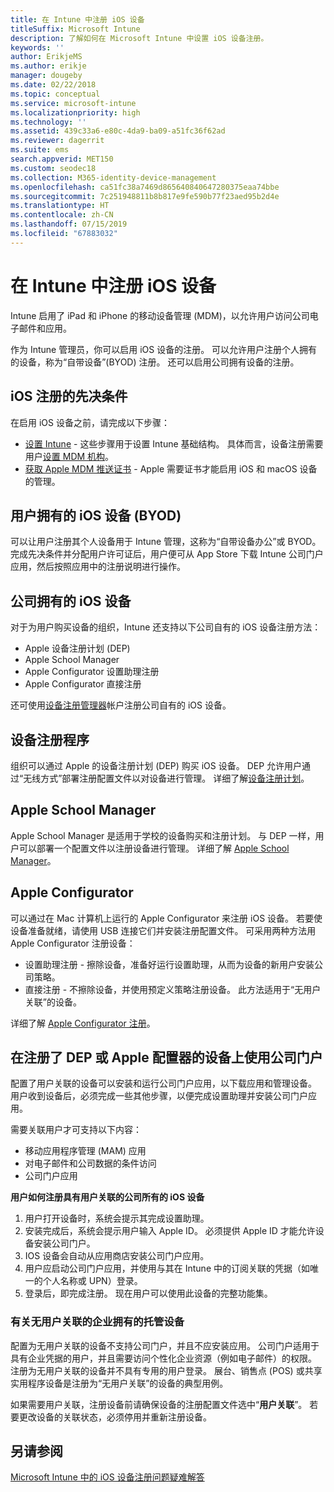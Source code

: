 ```yaml
---
title: 在 Intune 中注册 iOS 设备
titleSuffix: Microsoft Intune
description: 了解如何在 Microsoft Intune 中设置 iOS 设备注册。
keywords: ''
author: ErikjeMS
ms.author: erikje
manager: dougeby
ms.date: 02/22/2018
ms.topic: conceptual
ms.service: microsoft-intune
ms.localizationpriority: high
ms.technology: ''
ms.assetid: 439c33a6-e80c-4da9-ba09-a51fc36f62ad
ms.reviewer: dagerrit
ms.suite: ems
search.appverid: MET150
ms.custom: seodec18
ms.collection: M365-identity-device-management
ms.openlocfilehash: ca51fc38a7469d865640840647280375eaa74bbe
ms.sourcegitcommit: 7c251948811b8b817e9fe590b77f23aed95b2d4e
ms.translationtype: HT
ms.contentlocale: zh-CN
ms.lasthandoff: 07/15/2019
ms.locfileid: "67883032"
---
```

# <a name="enroll-ios-devices-in-intune"></a>在 Intune 中注册 iOS 设备

Intune 启用了 iPad 和 iPhone 的移动设备管理 (MDM)，以允许用户访问公司电子邮件和应用。

作为 Intune 管理员，你可以启用 iOS 设备的注册。 可以允许用户注册个人拥有的设备，称为“自带设备”(BYOD) 注册。 还可以启用公司拥有设备的注册。

## <a name="prerequisites-for-ios-enrollment"></a>iOS 注册的先决条件
在启用 iOS 设备之前，请完成以下步骤：
- [设置 Intune](setup-steps.md) - 这些步骤用于设置 Intune 基础结构。 具体而言，设备注册需要用户[设置 MDM 机构](mdm-authority-set.md)。
- [获取 Apple MDM 推送证书](apple-mdm-push-certificate-get.md) - Apple 需要证书才能启用 iOS 和 macOS 设备的管理。

## <a name="user-owned-ios-devices-byod"></a>用户拥有的 iOS 设备 (BYOD)

可以让用户注册其个人设备用于 Intune 管理，这称为“自带设备办公”或 BYOD。 完成先决条件并分配用户许可证后，用户便可从 App Store 下载 Intune 公司门户应用，然后按照应用中的注册说明进行操作。

## <a name="company-owned-ios-devices"></a>公司拥有的 iOS 设备
对于为用户购买设备的组织，Intune 还支持以下公司自有的 iOS 设备注册方法：

- Apple 设备注册计划 (DEP)
- Apple School Manager
- Apple Configurator 设置助理注册
- Apple Configurator 直接注册

还可使用[设备注册管理器](device-enrollment-manager-enroll.md)帐户注册公司自有的 iOS 设备。

## <a name="device-enrollment-program"></a>设备注册程序
组织可以通过 Apple 的设备注册计划 (DEP) 购买 iOS 设备。 DEP 允许用户通过“无线方式”部署注册配置文件以对设备进行管理。 详细了解[设备注册计划](device-enrollment-program-enroll-ios.md)。

## <a name="apple-school-manager"></a>Apple School Manager
Apple School Manager 是适用于学校的设备购买和注册计划。 与 DEP 一样，用户可以部署一个配置文件以注册设备进行管理。 详细了解 [Apple School Manager](apple-school-manager-set-up-ios.md)。

## <a name="apple-configurator"></a>Apple Configurator
可以通过在 Mac 计算机上运行的 Apple Configurator 来注册 iOS 设备。 若要使设备准备就绪，请使用 USB 连接它们并安装注册配置文件。 可采用两种方法用 Apple Configurator 注册设备：
- 设置助理注册 - 擦除设备，准备好运行设置助理，从而为设备的新用户安装公司策略。
- 直接注册 - 不擦除设备，并使用预定义策略注册设备。 此方法适用于“无用户关联”的设备。

详细了解 [Apple Configurator 注册](apple-configurator-setup-assistant-enroll-ios.md)。

## <a name="use-the-company-portal-on-dep-enrolled-or-apple-configurator-enrolled-devices"></a>在注册了 DEP 或 Apple 配置器的设备上使用公司门户

配置了用户关联的设备可以安装和运行公司门户应用，以下载应用和管理设备。 用户收到设备后，必须完成一些其他步骤，以便完成设置助理并安装公司门户应用。

需要关联用户才可支持以下内容：
- 移动应用程序管理 (MAM) 应用
- 对电子邮件和公司数据的条件访问
- 公司门户应用

**用户如何注册具有用户关联的公司所有的 iOS 设备**
1. 用户打开设备时，系统会提示其完成设置助理。 
2. 安装完成后，系统会提示用户输入 Apple ID。 必须提供 Apple ID 才能允许设备安装公司门户。 
3. IOS 设备会自动从应用商店安装公司门户应用。
4. 用户应启动公司门户应用，并使用与其在 Intune 中的订阅关联的凭据（如唯一的个人名称或 UPN）登录。 
5. 登录后，即完成注册。 现在用户可以使用此设备的完整功能集。

### <a name="about-corporate-owned-managed-devices-with-no-user-affinity"></a>有关无用户关联的企业拥有的托管设备

配置为无用户关联的设备不支持公司门户，并且不应安装应用。 公司门户适用于具有企业凭据的用户，并且需要访问个性化企业资源（例如电子邮件）的权限。 注册为无用户关联的设备并不具有专用的用户登录。 展台、销售点 (POS) 或共享实用程序设备是注册为“无用户关联”的设备的典型用例。

如果需要用户关联，注册设备前请确保设备的注册配置文件选中“**用户关联**”。 若要更改设备的关联状态，必须停用并重新注册设备。

## <a name="see-also"></a>另请参阅

[Microsoft Intune 中的 iOS 设备注册问题疑难解答](https://support.microsoft.com/help/4039809)
